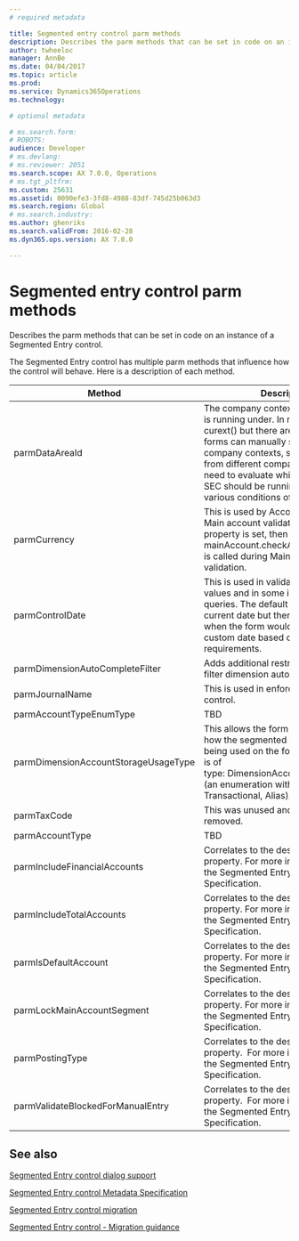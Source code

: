 ```yaml
---
# required metadata

title: Segmented entry control parm methods
description: Describes the parm methods that can be set in code on an instance of a Segmented Entry control.
author: twheeloc
manager: AnnBe
ms.date: 04/04/2017
ms.topic: article
ms.prod: 
ms.service: Dynamics365Operations
ms.technology: 

# optional metadata

# ms.search.form: 
# ROBOTS: 
audience: Developer
# ms.devlang: 
# ms.reviewer: 2051
ms.search.scope: AX 7.0.0, Operations
# ms.tgt_pltfrm: 
ms.custom: 25631
ms.assetid: 0090efe3-3fd8-4988-83df-745d25b063d3
ms.search.region: Global
# ms.search.industry: 
ms.author: ghenriks
ms.search.validFrom: 2016-02-28
ms.dyn365.ops.version: AX 7.0.0

---
```


# Segmented entry control parm methods

Describes the parm methods that can be set in code on an instance of a Segmented Entry control.

The Segmented Entry control has multiple parm methods that influence how the control will behave. Here is a description of each method.

| Method                               | Description                                                                                                                                                                                                                                                                                                                    |
|--------------------------------------|--------------------------------------------------------------------------------------------------------------------------------------------------------------------------------------------------------------------------------------------------------------------------------------------------------------------------------|
| parmDataAreaId                       | The company context that the control is running under. In most cases this is curext() but there are scenarios where forms can manually set different company contexts, surface records from different companies, etc. Forms need to evaluate which context the SEC should be running under the various conditions of the form. |
| parmCurrency                         | This is used by Account controls for Main account validation. If this property is set, then mainAccount.checkAccountCurrency() is called during Main account validation.                                                                                                                                                       |
| parmControlDate                      | This is used in validating segment values and in some internal queries. The default is to use the current date but there are scenarios when the form would want to set a custom date based on business requirements.                                                                                                           |
| parmDimensionAutoCompleteFilter      | Adds additional restrictions in order to filter dimension autoComplete data.                                                                                                                                                                                                                                                   |
| parmJournalName                      | This is used in enforcing Journal control.                                                                                                                                                                                                                                                                                     |
| parmAccountTypeEnumType              | TBD                                                                                                                                                                                                                                                                                                                            |
| parmDimensionAccountStorageUsageType | This allows the form or class to specify how the segmented entry control is being used on the form. This property is of type: DimensionAccountStorageUsage (an enumeration with values: Setup, Transactional, Alias).                                                                                                          |
| parmTaxCode                          | This was unused and has been removed.                                                                                                                                                                                                                                                                                          |
| parmAccountType                      | TBD                                                                                                                                                                                                                                                                                                                            |
| parmIncludeFinancialAccounts         | Correlates to the design-time property. For more information, see the Segmented Entry control Metadata Specification.                                                                                                                                                                                                          |
| parmIncludeTotalAccounts             | Correlates to the design-time property. For more information, see the Segmented Entry control Metadata Specification.                                                                                                                                                                                                          |
| parmIsDefaultAccount                 | Correlates to the design-time property. For more information, see the Segmented Entry control Metadata Specification.                                                                                                                                                                                                          |
| parmLockMainAccountSegment           | Correlates to the design-time property. For more information, see the Segmented Entry control Metadata Specification.                                                                                                                                                                                                          |
| parmPostingType                      | Correlates to the design-time property.  For more information, see the Segmented Entry control Metadata Specification.                                                                                                                                                                                                         |
| parmValidateBlockedForManualEntry    | Correlates to the design-time property.  For more information, see the Segmented Entry control Metadata Specification.                                                                                                                                                                                                         |



See also
--------

[Segmented Entry control dialog support](segmented-entry-control-dialog-support.md)

[Segmented Entry control Metadata Specification](segmented-entry-control-metadata-specification.md)

[Segmented Entry control migration](segmented-entry-control-conversion.md)

[Segmented Entry control - Migration guidance](segmented-entry-control-migration-guidance.md)

